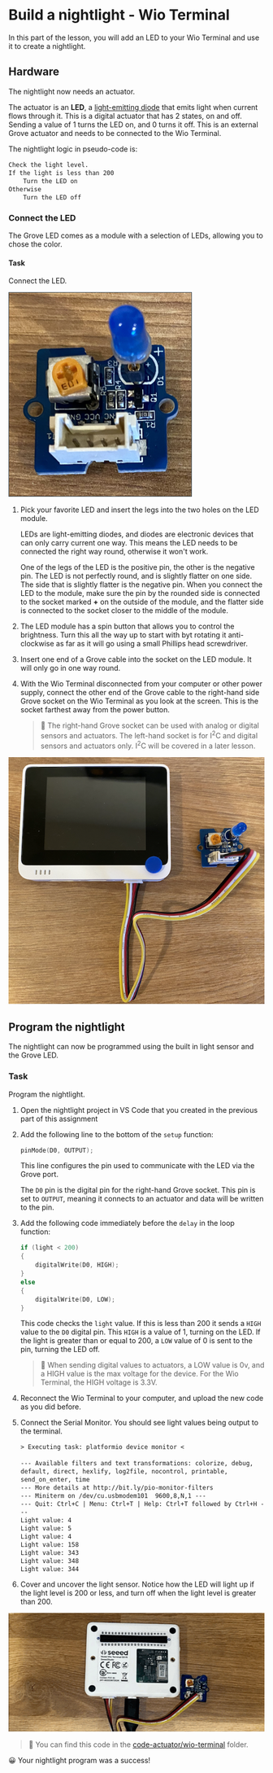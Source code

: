 # Build a nightlight - Wio Terminal

In this part of the lesson, you will add an LED to your Wio Terminal and use it to create a nightlight.

## Hardware

The nightlight now needs an actuator.

The actuator is an **LED**, a [light-emitting diode](https://wikipedia.org/wiki/Light-emitting_diode) that emits light when current flows through it. This is a digital actuator that has 2 states, on and off. Sending a value of 1 turns the LED on, and 0 turns it off. This is an external Grove actuator and needs to be connected to the Wio Terminal.

The nightlight logic in pseudo-code is:

```output
Check the light level.
If the light is less than 200
    Turn the LED on
Otherwise
    Turn the LED off
```

### Connect the LED

The Grove LED comes as a module with a selection of LEDs, allowing you to chose the color.

#### Task

Connect the LED.

![A grove LED](../../../images/grove-led.png)

1. Pick your favorite LED and insert the legs into the two holes on the LED module.

    LEDs are light-emitting diodes, and diodes are electronic devices that can only carry current one way. This means the LED needs to be connected the right way round, otherwise it won't work.

    One of the legs of the LED is the positive pin, the other is the negative pin. The LED is not perfectly round, and is slightly flatter on one side. The side that is slightly flatter is the negative pin. When you connect the LED to the module, make sure the pin by the rounded side is connected to the socket marked **+** on the outside of the module, and the flatter side is connected to the socket closer to the middle of the module.

1. The LED module has a spin button that allows you to control the brightness. Turn this all the way up to start with byt rotating it anti-clockwise as far as it will go using a small Phillips head screwdriver.

1. Insert one end of a Grove cable into the socket on the LED module. It will only go in one way round.

1. With the Wio Terminal disconnected from your computer or other power supply, connect the other end of the Grove cable to the right-hand side Grove socket on the Wio Terminal as you look at the screen. This is the socket farthest away from the power button.

    > 💁 The right-hand Grove socket can be used with analog or digital sensors and actuators. The left-hand socket is for I<sup>2</sup>C and digital sensors and actuators only. I<sup>2</sup>C will be covered in a later lesson.

![The grove LED connected to the right hand socket](../../../images/wio-led.png)

## Program the nightlight

The nightlight can now be programmed using the built in light sensor and the Grove LED.

### Task

Program the nightlight.

1. Open the nightlight project in VS Code that you created in the previous part of this assignment

1. Add the following line to the bottom of the `setup` function:

    ```cpp
    pinMode(D0, OUTPUT);
    ```

    This line configures the pin used to communicate with the LED via the Grove port.

    The `D0` pin is the digital pin for the right-hand Grove socket. This pin is set to `OUTPUT`, meaning it connects to an actuator and data will be written to the pin.

1. Add the following code immediately before the `delay` in the loop function:

    ```cpp
    if (light < 200)
    {
        digitalWrite(D0, HIGH);
    }
    else
    {
        digitalWrite(D0, LOW);
    }
    ```

    This code checks the `light` value. If this is less than 200 it sends a `HIGH` value to the `D0` digital pin. This `HIGH` is a value of 1, turning on the LED. If the light is greater than or equal to 200, a `LOW` value of 0 is sent to the pin, turning the LED off.

    > 💁 When sending digital values to actuators, a LOW value is 0v, and a HIGH value is the max voltage for the device. For the Wio Terminal, the HIGH voltage is 3.3V.

1. Reconnect the Wio Terminal to your computer, and upload the new code as you did before.

1. Connect the Serial Monitor. You should see light values being output to the terminal.

    ```output
    > Executing task: platformio device monitor <

    --- Available filters and text transformations: colorize, debug, default, direct, hexlify, log2file, nocontrol, printable, send_on_enter, time
    --- More details at http://bit.ly/pio-monitor-filters
    --- Miniterm on /dev/cu.usbmodem101  9600,8,N,1 ---
    --- Quit: Ctrl+C | Menu: Ctrl+T | Help: Ctrl+T followed by Ctrl+H ---
    Light value: 4
    Light value: 5
    Light value: 4
    Light value: 158
    Light value: 343
    Light value: 348
    Light value: 344
    ```

1. Cover and uncover the light sensor. Notice how the LED will light up if the light level is 200 or less, and turn off when the light level is greater than 200.

![The LED connected to the WIO turning on and off as the light level changes](../../../images/wio-running-assignment-1-1.gif)

> 💁 You can find this code in the [code-actuator/wio-terminal](code-actuator/wio-terminal) folder.

😀 Your nightlight program was a success!
